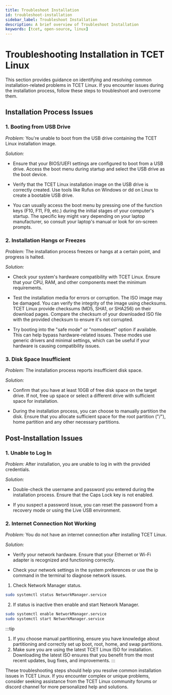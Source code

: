 ```yaml
---
title: Troubleshoot Installation
id: troubleshoot-installation
sidebar_label: Troubleshoot Installation
description: A brief overview of Troubleshoot Installation
keywords: [tcet, open-source, linux]
---
```

# Troubleshooting Installation in TCET Linux

This section provides guidance on identifying and resolving common installation-related problems in TCET Linux. If you encounter issues during the installation process, follow these steps to troubleshoot and overcome them.

## Installation Process Issues

### 1. Booting from USB Drive

*Problem:* You're unable to boot from the USB drive containing the TCET Linux installation image.

*Solution:*

- Ensure that your BIOS/UEFI settings are configured to boot from a USB drive. Access the boot menu during startup and select the USB drive as the boot device.

- Verify that the TCET Linux installation image on the USB drive is correctly created. Use tools like Rufus on Windows or dd on Linux to create a bootable USB drive.

- You can usually access the boot menu by pressing one of the function keys (F10, F11, F9, etc.) during the initial stages of your computer's startup. The specific key might vary depending on your laptop manufacturer, so consult your laptop's manual or look for on-screen prompts.

### 2. Installation Hangs or Freezes

*Problem:* The installation process freezes or hangs at a certain point, and progress is halted.

*Solution:*

- Check your system's hardware compatibility with TCET Linux. Ensure that your CPU, RAM, and other components meet the minimum requirements.

- Test the installation media for errors or corruption. The ISO image may be damaged. You can verify the integrity of the image using checksums. TCET Linux provide checksums (MD5, SHA1, or SHA256) on their download pages. Compare the checksum of your downloaded ISO file with the provided checksum to ensure it's not corrupted.

- Try booting into the "safe mode" or "nomodeset" option if available. This can help bypass hardware-related issues. These modes use generic drivers and minimal settings, which can be useful if your hardware is causing compatibility issues.


### 3. Disk Space Insufficient

*Problem:* The installation process reports insufficient disk space.

*Solution:*

- Confirm that you have at least 10GB of free disk space on the target drive. If not, free up space or select a different drive with sufficient space for installation.

- During the installation process, you can choose to manually partition the disk. Ensure that you allocate sufficient space for the root partition ("/"), home partition and any other necessary partitions.

## Post-Installation Issues

### 1. Unable to Log In

*Problem:* After installation, you are unable to log in with the provided credentials.

*Solution:*

- Double-check the username and password you entered during the installation process. Ensure that the Caps Lock key is not enabled.

- If you suspect a password issue, you can reset the password from a recovery mode or using the Live USB environment.

### 2. Internet Connection Not Working

*Problem:* You do not have an internet connection after installing TCET Linux.

*Solution:*

- Verify your network hardware. Ensure that your Ethernet or Wi-Fi adapter is recognized and functioning correctly.

- Check your network settings in the system preferences or use the ip command in the terminal to diagnose network issues.
  
1. Check Network Manager status.

  ```bash
  sudo systemctl status NetworkManager.service
  ```

2. If status is inactive then enable and start Network Manager.

  ```bash
  sudo systemctl enable NetworkManager.service
  sudo systemctl start NetworkManager.service
  ```

:::tip
1. If you choose manual partitioning, ensure you have knowledge about partitioning and correctly set up boot, root, home, and swap partitions.
2. Make sure you are using the latest TCET Linux ISO for installation. Downloading the latest ISO ensures that you benefit from the most recent updates, bug fixes, and improvements.
:::

These troubleshooting steps should help you resolve common installation issues in TCET Linux. If you encounter complex or unique problems, consider seeking assistance from the TCET Linux community forums or discord channel for more personalized help and solutions.
